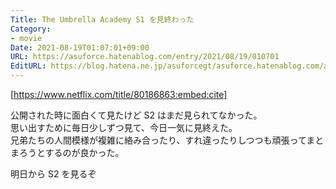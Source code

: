```yaml
---
Title: The Umbrella Academy S1 を見終わった
Category:
- movie
Date: 2021-08-19T01:07:01+09:00
URL: https://asuforce.hatenablog.com/entry/2021/08/19/010701
EditURL: https://blog.hatena.ne.jp/asuforcegt/asuforce.hatenablog.com/atom/entry/26006613798804767
---
```


[https://www.netflix.com/title/80186863:embed:cite]

公開された時に面白くて見たけど S2 はまだ見られてなかった。  
思い出すために毎日少しずつ見て、今日一気に見終えた。  
兄弟たちの人間模様が複雑に絡み合ったり、すれ違ったりしつつも頑張ってまとまろうとするのが良かった。

明日から S2 を見るぞ
